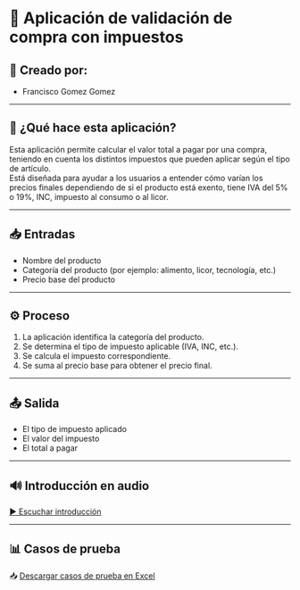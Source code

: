 # 📲 Aplicación de validación de compra con impuestos

## 👥 Creado por:
- Francisco Gomez Gomez


---

## 🧠 ¿Qué hace esta aplicación?

Esta aplicación permite calcular el valor total a pagar por una compra, teniendo en cuenta los distintos impuestos que pueden aplicar según el tipo de artículo.  
Está diseñada para ayudar a los usuarios a entender cómo varían los precios finales dependiendo de si el producto está exento, tiene IVA del 5% o 19%, INC, impuesto al consumo o al licor.

---

## 📥 Entradas

- Nombre del producto
- Categoría del producto (por ejemplo: alimento, licor, tecnología, etc.)
- Precio base del producto

---

## ⚙️ Proceso

1. La aplicación identifica la categoría del producto.
2. Se determina el tipo de impuesto aplicable (IVA, INC, etc.).
3. Se calcula el impuesto correspondiente.
4. Se suma al precio base para obtener el precio final.

---

## 📤 Salida

- El tipo de impuesto aplicado
- El valor del impuesto
- El total a pagar

---

## 🔊 Introducción en audio

[▶️ Escuchar introducción](./docs/Presentacion_trabajo.mp3)

---

## 📊 Casos de prueba

📥 [Descargar casos de prueba en Excel](./docs/casos_prueba.xlsx)
